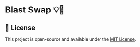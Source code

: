 # Blast Swap 💡🤝


## 📄 License

This project is open-source and available under the [MIT License](LICENSE).

